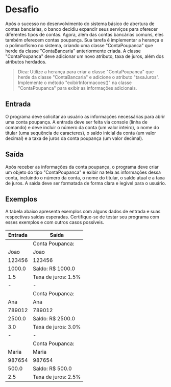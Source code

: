 # Desafio

Após o sucesso no desenvolvimento do sistema básico de abertura de contas bancárias, o banco decidiu expandir seus
serviços para oferecer diferentes tipos de contas. Agora, além das contas bancárias comuns, eles também oferecem contas
poupança. Sua tarefa é implementar a herança e o polimorfismo no sistema, criando uma classe "ContaPoupanca" que herde
da classe "ContaBancaria" anteriormente criada. A classe "ContaPoupanca" deve adicionar um novo atributo, taxa de
juros, além dos atributos herdados.

> Dica: Utilize a herança para criar a classe "ContaPoupanca" que herde da classe "ContaBancaria" e adicione o atributo
> "taxaJuros". Implemente o método "exibirInformacoes()" na classe "ContaPoupanca" para exibir as informações
> adicionais.
 
## Entrada

O programa deve solicitar ao usuário as informações necessárias para abrir uma conta poupança. A entrada deve ser feita
via console (linha de comando) e deve incluir o número da conta (um valor inteiro), o nome do titular (uma sequência de
caracteres), o saldo inicial da conta (um valor decimal) e a taxa de juros da conta poupança (um valor decimal).

## Saída

Após receber as informações da conta poupança, o programa deve criar um objeto do tipo "ContaPoupanca" e exibir na tela
as informações dessa conta, incluindo o número da conta, o nome do titular, o saldo atual e a taxa de juros. A saída
deve ser formatada de forma clara e legível para o usuário.

## Exemplos

A tabela abaixo apresenta exemplos com alguns dados de entrada e suas respectivas saídas esperadas. Certifique-se de
testar seu programa com esses exemplos e com outros casos possíveis.

| Entrada | Saída                |
|---------|----------------------|
|         | Conta Poupanca:      |
| Joao    | Joao                 |
| 123456  | 123456               |
| 1000.0  | Saldo: R$ 1000.0     |
| 1.5     | Taxa de juros: 1.5%  |
| -       | -                    |
|         | Conta Poupanca:      |
| Ana     | Ana                  |
| 789012  | 789012               |
| 2500.0  | Saldo: R$ 2500.0     |
| 3.0     | Taxa de juros: 3.0%  |
| -       | -                    |
|         | Conta Poupanca:      |
| Maria   | Maria                |
| 987654  | 987654               |
| 500.0   | Saldo: R$ 500.0      |
| 2.5     | Taxa de juros: 2.5%  |